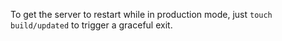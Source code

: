 To get the server to restart while in production mode, just `touch
build/updated` to trigger a graceful exit.

